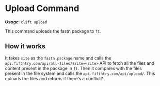 # Upload Command

**_Usage_**: `clift upload`

This command uploads the fastn package to `ft`. 

## How it works

It takes `site` as the `fastn.package` name and calls the 
`api.fifthtry.com/api/all-files/?site=<site>` API to fetch all the files and
content present in the package in `ft`. Then it compares with the files present
in the file system and calls the `api.fifthtry.com/api/upload/`. This uploads 
the files and returns if there's a conflict?
